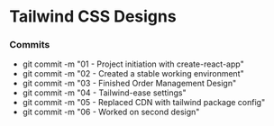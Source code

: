 # Tailwind CSS Designs

### Commits

- git commit -m "01 - Project initiation with create-react-app"
- git commit -m "02 - Created a stable working environment"
- git commit -m "03 - Finished Order Management Design"
- git commit -m "04 - Tailwind-ease settings"
- git commit -m "05 - Replaced CDN with tailwind package config"
- git commit -m "06 - Worked on second design"
